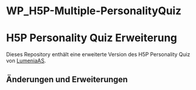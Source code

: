# WP_H5P-Multiple-PersonalityQuiz
 
# H5P Personality Quiz Erweiterung

Dieses Repository enthält eine erweiterte Version des H5P Personality Quiz von [LumeniaAS](https://github.com/LumeniaAS/h5p-personality-quiz).

## Änderungen und Erweiterungen

